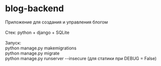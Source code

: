 # blog-backend
Приложение для создания и управления блогом <br />
<br />
Стек: python + django + SQLite <br />
<br />
Запуск: <br /> 
python manage.py makemigrations <br />
python manage.py migrate <br />
python manage.py runserver --insecure (для статики при DEBUG = False) <br />
